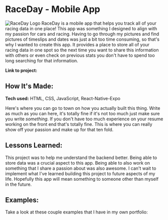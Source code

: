 # RaceDay - Mobile App

![RaceDay Logo]([https://www.canva.com/design/DAFqVB_N5hw/1eLVpEjbI9x1xiiocN2RiQ/edit?utm_content=DAFqVB_N5hw&utm_campaign=designshare&utm_medium=link2&utm_source=sharebutton](https://www.canva.com/design/DAFqVB_N5hw/OCpJuzyrLfzfTqEsNA3mEQ/view?utm_content=DAFqVB_N5hw&utm_campaign=designshare&utm_medium=link&utm_source=publishsharelink))  
RaceDay is a mobile app that helps you track all of your racing data in one place! This app was something I designed to align with my passion for cars and racing. Having to go through my pictures and find pictures of timeslips and dates was just a bit too time consuming, so that's why I wanted to create this app. It provides a place to store all of your racing data in one spot so the next time you want to share this information with others or even check on previous stats you don't have to spend too long searching for that information.

**Link to project:**

<!-- ![alt tag](http://placecorgi.com/1200/650) -->

## How It's Made:

**Tech used:** HTML, CSS, JavaScript, React-Native-Expo

Here's where you can go to town on how you actually built this thing. Write as much as you can here, it's totally fine if it's not too much just make sure you write *something*. If you don't have too much experience on your resume working on the front end that's totally fine. This is where you can really show off your passion and make up for that ten fold.

## Lessons Learned:

This project was to help me understand the backend better. Being able to store data was a crucial aspect to this app. Being able to also work on something that I share a passion about was also awesome. I can't wait to implement what I've learned building this project to future aspects of my life. Hopefully this app will mean something to someone other than myself in the future.

## Examples:

Take a look at these couple examples that I have in my own portfolio:

<!-- **Palettable:** https://github.com/alecortega/palettable

**Twitter Battle:** https://github.com/alecortega/twitter-battle

**Patch Panel:** https://github.com/alecortega/patch-panel -->
